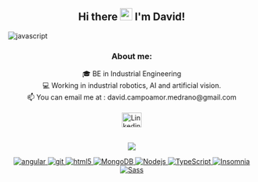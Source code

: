 
<div align="center"><h2 > Hi there <img src="https://media.giphy.com/media/hvRJCLFzcasrR4ia7z/giphy.gif" width="25px"> I'm David!</h2></div>

![javascript](https://user-images.githubusercontent.com/106073081/169804256-61e93bcf-8136-4ddc-9256-95aeb80687ca.gif)

<div align="center"><h3 > About me: </h3>

 
<div align="center">🎓 BE in Industrial Engineering <br>
  💻 Working in industrial robotics, AI and artificial vision. <br>
  📫 You can email me at : david.campoamor.medrano@gmail.com</div><br>
     
<div align="center">
<a href="https://es.linkedin.com/in/david-campoamor-medrano?trk=people-guest_people_search-card"><img align="center" src="https://raw.githubusercontent.com/rahuldkjain/github-profile-readme-generator/master/src/images/icons/Social/linked-in-alt.svg" alt="Linkedin Icon" height="30" width="40" /><br />
</div>
<br>
 
![](https://visitor-badge.glitch.me/badge?page_id=dcampoamor.dcampoamor)
<p  align="center">
     <img alt="angular" src="https://img.shields.io/badge/-Angular-DD0031?style=flat-square&logo=angular&logoColor=white" />
     <img alt="git" src="https://img.shields.io/badge/-Git-F05032?style=flat-square&logo=git&logoColor=white" />
     <img alt="html5" src="https://img.shields.io/badge/-HTML5-E34F26?style=flat-square&logo=html5&logoColor=white" />
     <img alt="MongoDB" src="https://img.shields.io/badge/-MongoDB-13aa52?style=flat-square&logo=mongodb&logoColor=white" />
     <img alt="Nodejs" src="https://img.shields.io/badge/-Nodejs-43853d?style=flat-square&logo=Node.js&logoColor=white" />
     <img alt="TypeScript" src="https://img.shields.io/badge/-TypeScript-007ACC?style=flat-square&logo=typescript&logoColor=white" />
     <img alt="Insomnia" src="https://img.shields.io/badge/-Insomnia-5849BE?style=flat-square&logo=insomnia&logoColor=white" />
     <img alt="Sass" src="https://img.shields.io/badge/-Sass-CC6699?style=flat-square&logo=sass&logoColor=white" /></p>
     
     
     
     




<br />


